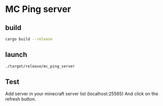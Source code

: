 # MC Ping server
## build
```bash
cargo build --release
```

## launch
```bash
./target/release/mc_ping_server
```

## Test
Add server in your minecraft server list (localhost:25565)
And click on the refresh button.
